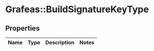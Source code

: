 # Grafeas::BuildSignatureKeyType

## Properties
Name | Type | Description | Notes
------------ | ------------- | ------------- | -------------


